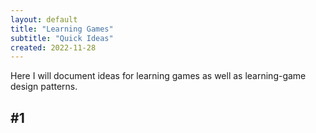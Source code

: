 ```yaml
---
layout: default
title: "Learning Games"
subtitle: "Quick Ideas"
created: 2022-11-28
---
```


Here I will document ideas for learning games as well as learning-game design patterns.

## #1